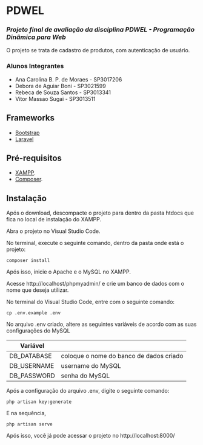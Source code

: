 # PDWEL

### _Projeto final de avaliação da disciplina PDWEL - Programação Dinâmica para Web_

O projeto se trata de cadastro de produtos, com autenticação de usuário.

### Alunos Integrantes

- Ana Carolina B. P. de Moraes - SP3017206
- Debora de Aguiar Boni - SP3021599
- Rebeca de Souza Santos - SP3013341
- Vitor Massao Sugai - SP3013511

## Frameworks 

- [Bootstrap](https://getbootstrap.com/)
- [Laravel](https://laravel.com/)

## Pré-requisitos

- [XAMPP](https://www.apachefriends.org/pt_br/index.html).
- [Composer](https://getcomposer.org/download/).

## Instalação

Após o download, descompacte o projeto para dentro da pasta htdocs que fica no local de instalação do XAMPP.

Abra o projeto no Visual Studio Code.

No terminal, execute o seguinte comando, dentro da pasta onde está o projeto:

```
composer install
```

Após isso, inicie o Apache e o MySQL no XAMPP.

Acesse http://localhost/phpmyadmin/ e crie um banco de dados com o nome que deseja utilizar.

No terminal do Visual Studio Code, entre com o seguinte comando:

```
cp .env.example .env
```

No arquivo .env criado, altere as seguintes variáveis de acordo com as suas configurações do MySQL

| Variável |  |
| ------ | ------ |
| DB_DATABASE | coloque o nome do banco de dados criado |
| DB_USERNAME | username do MySQL |
| DB_PASSWORD | senha do MySQL |

Após a configuração do arquivo .env, digite o seguinte comando:

```
php artisan key:generate
```

E na sequência, 

```
php artisan serve
```

Após isso, você já pode acessar o projeto no http://localhost:8000/
